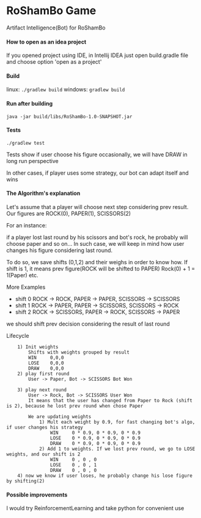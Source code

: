 # RoShamBo Game 
Artifact Intelligence(Bot) for RoShamBo

#### How to open as an idea project
If you opened project using IDE, in Intellij IDEA just open build.gradle file and choose option 'open as a project'

#### Build
linux: ```./gradlew build``` windows: ```gradlew build```

#### Run after building
```java -jar build/libs/RoShamBo-1.0-SNAPSHOT.jar```

#### Tests
```./gradlew test```

Tests show if user choose his figure occasionally, we will have DRAW in long run perspective

In other cases, if player uses some strategy, our bot can adapt itself and wins 

#### The Algorithm's explanation
Let's assume that a player will choose next step considering prev result. Our figures are  ROCK(0), PAPER(1), SCISSORS(2)

For an instance:

if a player lost last round by his scissors and bot's rock, he probably will choose paper and so on...
In such case, we will keep in mind how user changes his figure considering last round.

To do so, we save shifts (0,1,2) and their weighs in order to know how.
If shift is 1, it means prev figure(ROCK will be shifted to PAPER) Rock(0) + 1 = 1(Paper) etc.

More Examples
* shift 0 ROCK -> ROCK, PAPER -> PAPER, SCISSORS -> SCISSORS
* shift 1 ROCK -> PAPER, PAPER -> SCISSORS, SCISSORS -> ROCK
* shift 2 ROCK -> SCISSORS, PAPER -> ROCK, SCISSORS -> PAPER

we should shift prev decision considering the result of last round

Lifecycle
        
        1) Init weights
            Shifts with weights grouped by result
            WIN     0,0,0
            LOSE    0,0,0
            DRAW    0,0,0
        2) play first round
            User -> Paper, Bot -> SCISSORS Bot Won

        3) play next round
            User -> Rock, Bot -> SCISSORS User Won
            It means that the user has changed from Paper to Rock (shift is 2), because he lost prev round when chose Paper

            We are updating weights
                1) Mult each weight by 0.9, for fast changing bot's algo, if user changes his strategy
                    WIN     0 * 0.9, 0 * 0.9, 0 * 0.9
                    LOSE    0 * 0.9, 0 * 0.9, 0 * 0.9
                    DRAW    0 * 0.9, 0 * 0.9, 0 * 0.9
                2) Add 1 to weights. If we lost prev round, we go to LOSE weights, and our shift is 2
                    WIN     0 , 0 , 0
                    LOSE    0 , 0 , 1
                    DRAW    0 , 0 , 0
        4) now we know if user loses, he probably change his lose figure by shifting(2)
        
#### Possible improvements
I would try ReinforcementLearning and take python for convenient use
